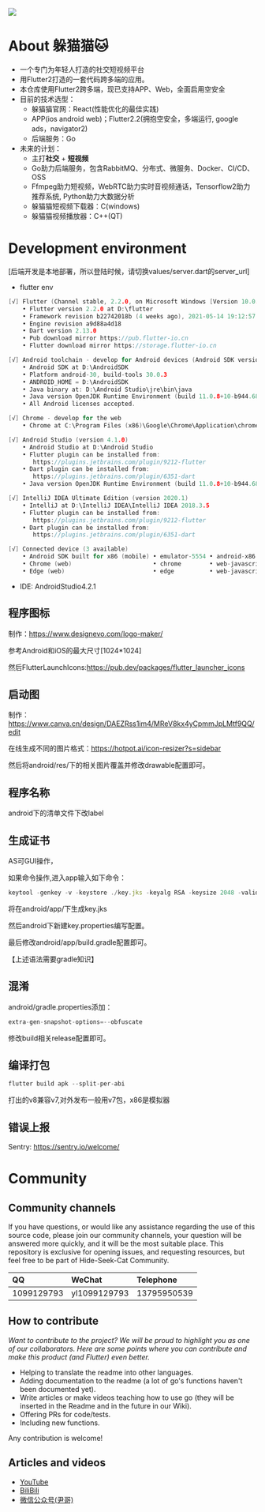 ![](https://raw.githubusercontent.com/flutter/website/master/src/_assets/image/flutter-lockup-bg.jpg)
# About 躲猫猫🐱
- 一个专门为年轻人打造的社交短视频平台
- 用Flutter2打造的一套代码跨多端的应用。
- 本仓库使用Flutter2跨多端，现已支持APP、Web，全面启用空安全
- 目前的技术选型：
    - 躲猫猫官网：React(性能优化的最佳实践)
    - APP(ios android web)；Flutter2.2(拥抱空安全，多端运行, google ads，navigator2)
    - 后端服务：Go
- 未来的计划：
    - 主打**社交** + **短视频**
    - Go助力后端服务，包含RabbitMQ、分布式、微服务、Docker、CI/CD、OSS
    - Ffmpeg助力短视频，WebRTC助力实时音视频通话，Tensorflow2助力推荐系统, Python助力大数据分析
    - 躲猫猫短视频下载器：C(windows)
    - 躲猫猫视频播放器：C++(QT)
      
# Development environment

[后端开发是本地部署，所以登陆时候，请切换values/server.dart的server_url]
- flutter env
```go
[√] Flutter (Channel stable, 2.2.0, on Microsoft Windows [Version 10.0.19043.985], locale zh-CN)
    • Flutter version 2.2.0 at D:\flutter
    • Framework revision b22742018b (4 weeks ago), 2021-05-14 19:12:57 -0700
    • Engine revision a9d88a4d18
    • Dart version 2.13.0
    • Pub download mirror https://pub.flutter-io.cn
    • Flutter download mirror https://storage.flutter-io.cn

[√] Android toolchain - develop for Android devices (Android SDK version 30.0.3)
    • Android SDK at D:\AndroidSDK
    • Platform android-30, build-tools 30.0.3
    • ANDROID_HOME = D:\AndroidSDK
    • Java binary at: D:\Android Studio\jre\bin\java
    • Java version OpenJDK Runtime Environment (build 11.0.8+10-b944.6842174)
    • All Android licenses accepted.

[√] Chrome - develop for the web
    • Chrome at C:\Program Files (x86)\Google\Chrome\Application\chrome.exe

[√] Android Studio (version 4.1.0)
    • Android Studio at D:\Android Studio
    • Flutter plugin can be installed from:
       https://plugins.jetbrains.com/plugin/9212-flutter
    • Dart plugin can be installed from:
       https://plugins.jetbrains.com/plugin/6351-dart
    • Java version OpenJDK Runtime Environment (build 11.0.8+10-b944.6842174)

[√] IntelliJ IDEA Ultimate Edition (version 2020.1)
    • IntelliJ at D:\IntelliJ IDEA\IntelliJ IDEA 2018.3.5
    • Flutter plugin can be installed from:
       https://plugins.jetbrains.com/plugin/9212-flutter
    • Dart plugin can be installed from:
       https://plugins.jetbrains.com/plugin/6351-dart

[√] Connected device (3 available)
    • Android SDK built for x86 (mobile) • emulator-5554 • android-x86    • Android 10 (API 29) (emulator)
    • Chrome (web)                       • chrome        • web-javascript • Google Chrome 90.0.4430.72
    • Edge (web)                         • edge          • web-javascript • Microsoft Edge 91.0.864.4
```
- IDE: AndroidStudio4.2.1


## 程序图标

制作：https://www.designevo.com/logo-maker/

参考Android和iOS的最大尺寸[1024*1024]

然后FlutterLaunchIcons:https://pub.dev/packages/flutter_launcher_icons

## 启动图

制作：https://www.canva.cn/design/DAEZRss1im4/MReV8kx4yCpmmJpLMtf9QQ/edit

在线生成不同的图片格式：https://hotpot.ai/icon-resizer?s=sidebar

然后将android/res/下的相关图片覆盖并修改drawable配置即可。

## 程序名称

android下的清单文件下改label

## 生成证书

AS可GUI操作，

如果命令操作,进入app输入如下命令：

```js
keytool -genkey -v -keystore ./key.jks -keyalg RSA -keysize 2048 -validity 10000 -alias key
```

将在android/app/下生成key.jks

然后android下新建key.properties编写配置。

最后修改android/app/build.gradle配置即可。

【上述语法需要gradle知识】

## 混淆

android/gradle.properties添加：

```js
extra-gen-snapshot-options=--obfuscate
```

修改build相关release配置即可。

## 编译打包

```js
flutter build apk --split-per-abi
```

打出的v8兼容v7,对外发布一般用v7包，x86是模拟器

## 错误上报
Sentry: https://sentry.io/welcome/

# Community

## Community channels

If you have questions, or would like any assistance regarding the use of this source code, please join our community channels, your question will be answered more quickly, and it will be the most suitable place. This repository is exclusive for opening issues, and requesting resources, but feel free to be part of Hide-Seek-Cat Community.

| **QQ**                                                                                                                   | **WeChat**                                                                                                                 | **Telephone**                                                                                                          |
| :-------------------------------------------------------------------------------------------------------------------------- | :-------------------------------------------------------------------------------------------------------------------------- | :-------------------------------------------------------------------------------------------------------------------- |
| 1099129793 | yl1099129793 | 13795950539 |

## How to contribute

_Want to contribute to the project? We will be proud to highlight you as one of our collaborators. Here are some points where you can contribute and make this product (and Flutter) even better._

- Helping to translate the readme into other languages.
- Adding documentation to the readme (a lot of go's functions haven't been documented yet).
- Write articles or make videos teaching how to use go (they will be inserted in the Readme and in the future in our Wiki).
- Offering PRs for code/tests.
- Including new functions.

Any contribution is welcome!

## Articles and videos

- [YouTube](https://www.youtube.com/channel/UClg53fJlRO-5GAwGoHjxP0A)
- [BiliBili](https://space.bilibili.com/355529756)
- [微信公众号(尹哥)](https://mp.weixin.qq.com/s?__biz=MzU2NzkxMzg2NQ==&mid=2247486880&idx=1&sn=d0092b467c18210798467b3aaf5121bb&chksm=fc94b146cbe33850ee820e42d1b483b3207652d1ea5410630caf3ce69c519b5147d717e2b259&token=812813886&lang=zh_CN#rd)